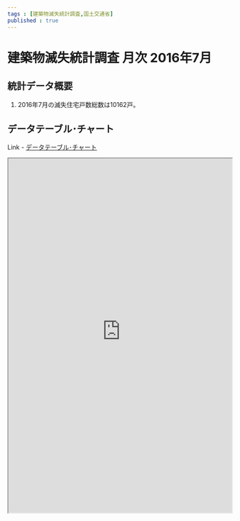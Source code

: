 ```yaml
--- 
tags : [建築物滅失統計調査,国土交通省] 
published : true
---
```

# 建築物滅失統計調査 月次 2016年7月
## 統計データ概要

1. 2016年7月の滅失住宅戸数総数は10162戸。

	
## データテーブル･チャート
Link - [データテーブル･チャート](http://knowledgevault.saecanet.com/charts/am-consulting.co.jp-20161031023329.html)
<iframe src="http://knowledgevault.saecanet.com/charts/am-consulting.co.jp-20161031023329.html" width="100%" height="800px"></iframe>